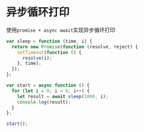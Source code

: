 <!--
 * @Author: 朽木白
 * @Date: 2022-09-03 14:00:10
 * @LastEditors: 1547702880@qq.com
 * @LastEditTime: 2022-09-03 15:03:11
 * @Description:
-->

# 异步循环打印

使用`promise + async await`实现异步循环打印

```js
var sleep = function (time, i) {
  return new Promise(function (resolve, reject) {
    setTimeout(function () {
      resolve(i);
    }, time);
  });
};

var start = async function () {
  for (let i = 0; i < 6; i++) {
    let result = await sleep(1000, i);
    console.log(result);
  }
};

start();
```
